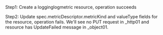 Step1: Create a logginglogmetric resource, operation succeeds

Step2: Update spec.metricDescriptor.metricKind and valueType fields for the resource, operation fails. We'll see no PUT request
in _http01 and resource has UpdateFailed message in _object01.
